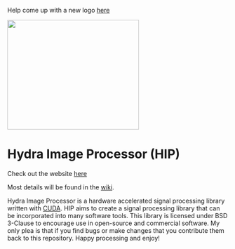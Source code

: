 Help come up with a new logo [here](https://www.hydraimageprocessor.com/logo-contest)

<img src=logo.png  width="300px" height="250px"/>

Hydra Image Processor (HIP)
===
Check out the website [here](https://www.hydraimageprocessor.com)

Most details will be found in the [wiki](https://github.com/ericwait/hydra-image-processor/wiki).

Hydra Image Processor is a hardware accelerated signal processing library written with [CUDA](https://developer.nvidia.com/cuda-zone). HIP aims to create a signal processing library that can be incorporated into many software tools. This library is licensed under BSD 3-Clause to encourage use in open-source and commercial software. My only plea is that if you find bugs or make changes that you contribute them back to this repository. Happy processing and enjoy!
